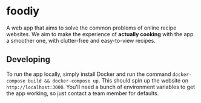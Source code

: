 # foodiy
A web app that aims to solve the common problems of online recipe websites. We aim to make the experience of **actually cooking** with the app a smoother one, with clutter-free and easy-to-view recipes.

## Developing
To run the app locally, simply install Docker and run the command `docker-compose build && docker-compose up`. This should spin up the website on `http://localhost:3000`. You'll need a bunch of environment variables to get the app working, so just contact a team member for defaults.
